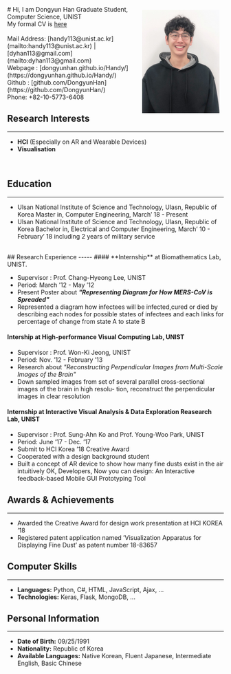 

<img src="img/temp_my_image.jpeg" width="180" style ="padding: 10px; float:right;">
# Hi, I am Dongyun Han
Graduate Student, Computer Science, UNIST </br>
My formal CV is <a href="source/DongyunHan_Resume.pdf"> here </a>
</br></br>
Mail Address: [handy113@unist.ac.kr](mailto:handy113@unist.ac.kr) | [dyhan113@gmail.com](mailto:dyhan113@gmail.com) </br>
Webpage : [dongyunhan.github.io/Handy/](https://dongyunhan.github.io/Handy/) </br>
Github : [github.com/DongyunHan](https://github.com/DongyunHan/) </br>
Phone: +82-10-5773-6408

</br>

## Research Interests
-----
- **HCI** (Especially on AR and Wearable Devices)
- **Visualisation**
<br>

## Education
-----
* Ulsan National Institute of Science and Technology, Ulasn, Republic of Korea
Master in, Computer Engineering, March’ 18 - Present
* Ulsan National Institute of Science and Technology, Ulasn, Republic of Korea
Bachelor in, Electrical and Computer Engineering, March’ 10 - February’ 18 including 2 years of military service
<br>
## Research Experience
-----
#### **Internship** at Biomathematics Lab, UNIST. </br>

- Supervisor : Prof. Chang-Hyeong Lee, UNIST
- Period: March ’12 - May ’12
- Present Poster about ***"Representing Diagram for How MERS-CoV is Spreaded"***
- Represented a diagram how infectees will be infected,cured or died by describing each nodes for possible states of infectees and each links for percentage of change from state A to state B

#### **Intership** at High-performance Visual Computing Lab, UNIST </br>

- Supervisor : Prof. Won-Ki Jeong, UNIST
- Period: Nov. ’12 - February ’13
- Research about *"Reconstructing Perpendicular Images from Multi-Scale Images of the Brain"*
- Down sampled images from set of several parallel cross-sectional images of the brain in high resolu- tion, reconstruct the perpendicular images in clear resolution

#### **Internship** at Interactive Visual Analysis & Data Exploration Reasearch Lab, UNIST </br>

- Supervisor : Prof. Sung-Ahn Ko and Prof. Young-Woo Park, UNIST
- Period: June ’17 - Dec. ’17
- Submit to HCI Korea ’18 Creative Award
- Cooperated with a design background student
- Built a concept of AR device to show how many fine dusts exist in the air intuitively
OK, Developers, Now you can design: An Interactive feedback-based Mobile GUI Prototyping Tool


<!--
Supervisor : Prof. Sung-Ahn Ko, UNIST June ’18 - Sep.’18
- Under Submitting to ACM UIST ’19 as the third author
- Interviewed with 16 novice developers to understand their problems with an existing tool
- Built a mobile GUI prototyping tool in Google Extension that provides instant feedback on users design -->

## Awards & Achievements
-----
- Awarded the Creative Award for design work presentation at HCI KOREA ’18
- Registered patent application named ’Visualization Apparatus for Displaying Fine Dust’ as patent number 18-83657

## Computer Skills
-----
- **Languages:** Python, C#, HTML, JavaScript, Ajax, ...
- **Technologies:** Keras, Flask, MongoDB, ...

## Personal Information
-----
- **Date of Birth:** 09/25/1991 </br>
- **Nationality:** Republic of Korea </br>
- **Available Languages:** Native Korean, Fluent Japanese, Intermediate English, Basic Chinese

<!-- For full documentation visit [mkdocs.org](https://mkdocs.org).

## Commands

* `mkdocs new [dir-name]` - Create a new project.
* `mkdocs serve` - Start the live-reloading docs server.
* `mkdocs build` - Build the documentation site.
* `mkdocs help` - Print this help message.

## Project layout

    mkdocs.yml    # The configuration file.
    docs/
        index.md  # The documentation homepage.
        ...       # Other markdown pages, images and other files. -->
